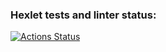 ### Hexlet tests and linter status:
[![Actions Status](https://github.com/Batosik/qa-engineer-project-84/actions/workflows/hexlet-check.yml/badge.svg)](https://github.com/Batosik/qa-engineer-project-84/actions)